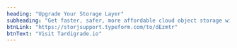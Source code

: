 ```yaml
---
heading: "Upgrade Your Storage Layer"
subheading: "Get faster, safer, more affordable cloud object storage with no centeral point of failure. Tardigrade takes advantage of the Storj network’s speed and security, bringing decentralization to the masses"
btnLink: "https://storjsupport.typeform.com/to/dEzmtr"
btnText: "Visit Tardigrade.io"
---
```

